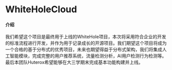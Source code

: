 # WhiteHoleCloud

#### 介绍
我们希望这个项目是最终用于上线的WhiteHole项目，本次将采用符合企业的开发的标准流程进行开发，并作为用于记录成长的开源项目。我们期望这个项目将成为一个合格的基于分布式的优秀项目，未来也期望得益于分布式架构，我们将集成人工智能模块，完成完整的用户推荐系统，流量检测分析，AI用户检测行为检测等。最后本团队Huterox希望能够在大三学期末完成基本功能构建并上线。


